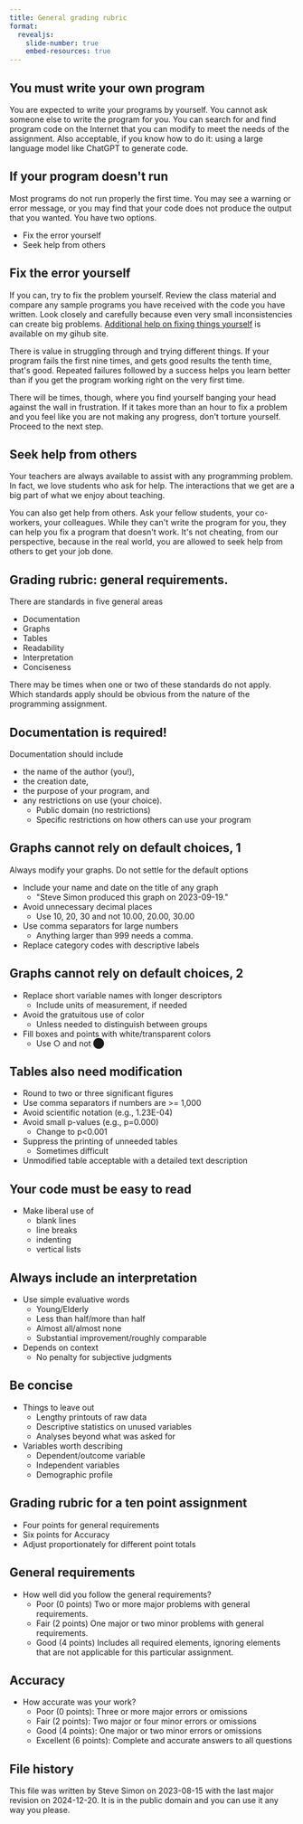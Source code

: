 ```yaml
---
title: General grading rubric
format: 
  revealjs:
    slide-number: true
    embed-resources: true
---
```


## You must write your own program

You are expected to write your programs by yourself. You cannot ask someone else to write the program for you. You can search for and find program code on the Internet that you can modify to meet the needs of the assignment. Also acceptable, if you know how to do it: using a large language model like ChatGPT to generate code.

## If your program doesn't run

Most programs do not run properly the first time. You may see a warning or error message, or you may find that your code does not produce the output that you wanted. You have two options.

-   Fix the error yourself
-   Seek help from others

## Fix the error yourself

If you can, try to fix the problem yourself. Review the class material and compare any sample programs you have received with the code you have written. Look closely and carefully because even very small inconsistencies can create big problems. [Additional help on fixing things yourself][ref01] is available on my gihub site.

[ref01]: https://github.com/pmean/classes/blob/master/general/suggestions-if-you-encounter-an-error.md

There is value in struggling through and trying different things. If your program fails the first nine times, and gets good results the tenth time, that's good. Repeated failures followed by a success helps you learn better than if you get the program working right on the very first time.

There will be times, though, where you find yourself banging your head against the wall in frustration. If it takes more than an hour to fix a problem and you feel like you are not making any progress, don't torture yourself. Proceed to the next step.

## Seek help from others

Your teachers are always available to assist with any programming problem. In fact, we love students who ask for help. The interactions that we get are a big part of what we enjoy about teaching.

You can also get help from others. Ask your fellow students, your co-workers, your colleagues. While they can't write the program for you, they can help you fix a program that doesn't work. It's not cheating, from our perspective, because in the real world, you are allowed to seek help from others to get your job done.

## Grading rubric: general requirements.

There are standards in five general areas

-   Documentation
-   Graphs
-   Tables
-   Readability
-   Interpretation
-   Conciseness

There may be times when one or two of these standards do not apply. Which standards apply should be obvious from the nature of the programming assignment.

## Documentation is required!

Documentation should include

-   the name of the author (you!),
-   the creation date, 
-   the purpose of your program, and 
-   any restrictions on use (your choice).
    -    Public domain (no restrictions)
    -    Specific restrictions on how others can use your program

## Graphs cannot rely on default choices, 1

Always modify your graphs. Do not settle for the default options

-   Include your name and date on the title of any graph
    -   "Steve Simon produced this graph on 2023-09-19."
-   Avoid unnecessary decimal places
    -   Use 10, 20, 30 and not 10.00, 20.00, 30.00
-   Use comma separators for large numbers
    -   Anything larger than 999 needs a comma.
-   Replace category codes with descriptive labels

## Graphs cannot rely on default choices, 2

-   Replace short variable names with longer descriptors
    -   Include units of measurement, if needed
-   Avoid the gratuitous use of color
    -   Unless needed to distinguish between groups
-   Fill boxes and points with white/transparent colors
    -  Use ○ and not ⬤

## Tables also need modification

-   Round to two or three significant figures
-   Use comma separators if numbers are >= 1,000
-   Avoid scientific notation (e.g., 1.23E-04)
-   Avoid small p-values (e.g., p=0.000)
    -   Change to p<0.001
-   Suppress the printing of unneeded tables
    -   Sometimes difficult
-   Unmodified table acceptable with a detailed text description

## Your code must be easy to read

-   Make liberal use of
    -  blank lines
    -  line breaks
    -  indenting
    -  vertical lists

## Always include an interpretation

-   Use simple evaluative words
    -   Young/Elderly
    -   Less than half/more than half
    -   Almost all/almost none
    -   Substantial improvement/roughly comparable
-   Depends on context
    -   No penalty for subjective judgments

## Be concise


-   Things to leave out
    -   Lengthy printouts of raw data
    -   Descriptive statistics on unused variables
    -   Analyses beyond what was asked for
-   Variables worth describing
    -   Dependent/outcome variable
    -   Independent variables
    -   Demographic profile

## Grading rubric for a ten point assignment

-  Four points for general requirements
-  Six points for Accuracy
-  Adjust proportionately for different point totals


## General requirements

-   How well did you follow the general requirements?
    -   Poor (0 points) Two or more major problems with general requirements.
    -   Fair (2 points) One major or two minor problems with general requirements.
    -   Good (4 points) Includes all required elements, ignoring elements that are not applicable for this particular assignment.

## Accuracy

-   How accurate was your work?    
    -   Poor (0 points): Three or more major errors or omissions
    -   Fair (2 points): Two major or four minor errors or omissions
    -   Good (4 points): One major or two minor errors or omissions
    -   Excellent (6 points): Complete and accurate answers to all questions

## File history

This file was written by Steve Simon on 2023-08-15 with the last major revision on 2024-12-20. It is in the public domain and you can use it any way you please.

